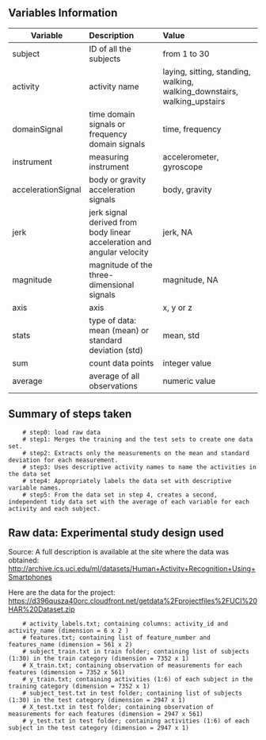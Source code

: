 
## Variables Information

| Variable        | Description           | Value          |
| -------------|:-------------|:-------------|
| subject      | ID of all the subjects  | from 1 to 30           |
| activity     | activity name      | laying, sitting, standing, walking, walking_downstairs, walking_upstairs          |
| domainSignal | time domain signals or frequency domain signals      | time, frequency          |
| instrument     | measuring instrument       | accelerometer, gyroscope          |
| accelerationSignal     | body or gravity acceleration signals      | body, gravity          |
| jerk     | jerk signal derived from body linear acceleration and angular velocity | jerk, NA          |
| magnitude     | magnitude of the three-dimensional signals     | magnitude, NA          |
| axis     |  axis      | x, y or z          |
| stats     | type of data: mean (mean) or standard deviation (std)      | mean, std          |
| sum     | count data points      | integer value          |
| average     | average of all observations      | numeric value          |


## Summary of steps taken
		# step0: load raw data 
        # step1: Merges the training and the test sets to create one data set.
        # step2: Extracts only the measurements on the mean and standard deviation for each measurement. 
        # step3: Uses descriptive activity names to name the activities in the data set
        # step4: Appropriately labels the data set with descriptive variable names. 
        # step5: From the data set in step 4, creates a second, independent tidy data set with the average of each variable for each activity and each subject.


## Raw data: Experimental study design used
Source: 
A full description is available at the site where the data was obtained: 
http://archive.ics.uci.edu/ml/datasets/Human+Activity+Recognition+Using+Smartphones 

Here are the data for the project: 
https://d396qusza40orc.cloudfront.net/getdata%2Fprojectfiles%2FUCI%20HAR%20Dataset.zip 

		# activity_labels.txt; containing columns: activity_id and activity_name (dimension = 6 x 2 )
		# features.txt; containing list of feature_number and features_name (dimension = 561 x 2) 
		# subject_train.txt in train folder; containing list of subjects (1:30) in the train category (dimension = 7352 x 1) 
		# X_train.txt; containing observation of measurements for each features (dimension = 7352 x 561)
		# y_train.txt; containing activities (1:6) of each subject in the training category (dimension = 7352 x 1)
		# subject_test.txt in test folder; containing list of subjects (1:30) in the test category (dimension = 2947 x 1) 
		# X_test.txt in test folder; containing observation of measurements for each features (dimension = 2947 x 561)
		# y_test.txt in test folder; containing activities (1:6) of each subject in the test category (dimension = 2947 x 1)



